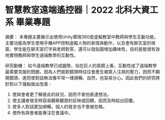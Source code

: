 # 智慧教室遠端遙控器｜2022 北科大資工系 畢業專題

摘要：
本專題主要展示出使用Unity實現360度虛擬教室中教師與學生互動功能，主要功能為學生使用手機APP控制虛擬人物的表情與動作，以及會有聊天室的視窗，學生能在聊天室打字與老師對答，還可以發貼圖增加趣味性，目的是能很有效地實現教師與學生遠端教學的互動性。

研究動機：
如今遠端教學已成趨勢，站在巨人的肩膀上看，互動性成了遠端教學最需要克服的問題，因為人們面對鏡頭時往往會產生被眾人注視的壓力，因而不願開鏡頭，進而使對話無法像平常一樣順暢、自然，也容易分心。因此我們的研究將針對以下幾點做出改善 :
1. 使與會者更了解彼此的狀況，因而不害怕表達想法。
2. 使主講者發言時容易觀察聽眾的反映或回饋，因而及時給出回覆。
3. 使多人對話更加順暢，個人的發言也不會被忽略。
4. 使所有與會者能專注在會議中。
